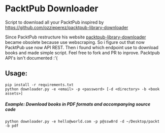 # PacktPub Downloader

Script to download all your PacktPub inspired by https://github.com/ozzieperez/packtpub-library-downloader

Since PacktPub restructure his website [packtpub-library-downloader](https://github.com/ozzieperez/packtpub-library-downloader) became obsolete because use webscraping. So i figure out that now PacktPub  use now API REST. Then i found which endpoint use to download books and made simple script. Feel free to fork and PR to inprove. Packtpub API's isn't documented :'(

## Usage:
    pip install -r requirements.txt
	python downloader.py -e <email> -p <password> [-d <directory> -b <book assets>]

##### Example: Download books in PDF formats and accompanying source code
	python downloader.py -e hello@world.com -p p@ssw0rd -d ~/Desktop/packt -b pdf